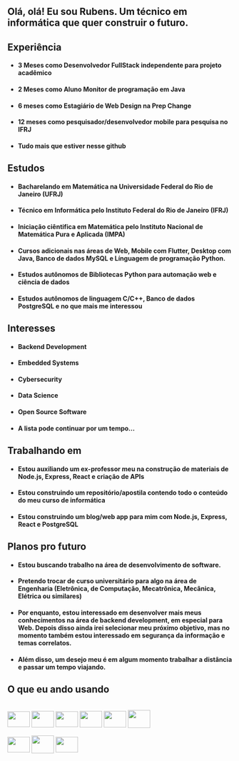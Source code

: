 ## Olá, olá! Eu sou Rubens. Um técnico em informática que quer construir o futuro.

## Experiência
- #### 3 Meses como Desenvolvedor FullStack independente para projeto acadêmico
- #### 2 Meses como Aluno Monitor de programação em Java
- #### 6 meses como Estagiário de Web Design na Prep Change
- #### 12 meses como pesquisador/desenvolvedor mobile para pesquisa no IFRJ
- #### Tudo mais que estiver nesse github

## Estudos
- #### Bacharelando em Matemática na Universidade Federal do Rio de Janeiro (UFRJ)
- #### Técnico em Informática pelo Instituto Federal do Rio de Janeiro (IFRJ)
- #### Iniciação ciêntifica em Matemática pelo Instituto Nacional de Matemática Pura e Aplicada (IMPA)
- #### Cursos adicionais nas áreas de Web, Mobile com Flutter, Desktop com Java, Banco de dados MySQL e Línguagem de programação Python.
- #### Estudos autônomos de Bibliotecas Python para automação web e ciência de dados
- #### Estudos autônomos de linguagem C/C++, Banco de dados PostgreSQL e no que mais me interessou

## Interesses
- #### Backend Development
- #### Embedded Systems
- #### Cybersecurity
- #### Data Science
- #### Open Source Software
- #### A lista pode continuar por um tempo...

## Trabalhando em
- #### Estou auxiliando um ex-professor meu na construção de materiais de Node.js, Express, React e criação de APIs
- #### Estou construindo um repositório/apostila contendo todo o conteúdo do meu curso de informática
- #### Estou construindo um blog/web app para mim com Node.js, Express, React e PostgreSQL

## Planos pro futuro
- #### Estou buscando trabalho na área de desenvolvimento de software.
- #### Pretendo trocar de curso universitário para algo na área de Engenharia (Eletrônica, de Computação, Mecatrônica, Mecânica, Elétrica ou similares)
- #### Por enquanto, estou interessado em desenvolver mais meus conhecimentos na área de backend development, em especial para Web. Depois disso ainda irei selecionar meu próximo objetivo, mas no momento também estou interessado em segurança da informação e temas correlatos.
- #### Além disso, um desejo meu é em algum momento trabalhar a distância e passar um tempo viajando.

## O que eu ando usando
<div style="display: inline_block"><br>
  <img align="center" height="35" width="50" src="https://cdn.jsdelivr.net/gh/devicons/devicon/icons/javascript/javascript-original.svg" />
  <img align="center" height="37" width="50" src="https://cdn.jsdelivr.net/gh/devicons/devicon/icons/nodejs/nodejs-original.svg" />
  <img align="center" height="35" width="50" src="https://cdn.jsdelivr.net/gh/devicons/devicon/icons/react/react-original.svg" />
  <img align="center" height="37" width="50" src="https://cdn.jsdelivr.net/gh/devicons/devicon/icons/postgresql/postgresql-original.svg" />
  <img align="center" height="37" width="50" src="https://cdn.jsdelivr.net/gh/devicons/devicon/icons/cplusplus/cplusplus-original.svg" />
  <img align="center" height="40" width="50" src="https://cdn.jsdelivr.net/gh/devicons/devicon/icons/python/python-original.svg" />
  
  <br>
  <br>
  <img align="center" height="35" width="50" src="https://cdn.jsdelivr.net/gh/devicons/devicon/icons/ubuntu/ubuntu-plain.svg" />
  <img align="center" height="40" width="50" src="https://cdn.jsdelivr.net/gh/devicons/devicon/icons/bash/bash-original.svg" />
  <img align="center" height="35" width="50" src="https://cdn.jsdelivr.net/gh/devicons/devicon/icons/git/git-original.svg" />
  
</div>
